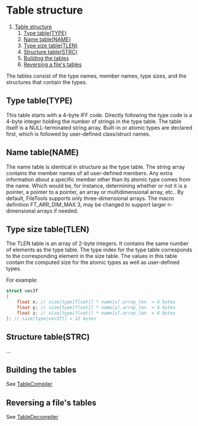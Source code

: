 # Table structure

1. [Table structure](#table-structure)
   1. [Type table(TYPE)](#type-tabletype)
   2. [Name table(NAME)](#name-tablename)
   3. [Type size table(TLEN)](#type-size-tabletlen)
   4. [Structure table(STRC)](#structure-tablestrc)
   5. [Building the tables](#building-the-tables)
   6. [Reversing a file's tables](#reversing-a-files-tables)

The tables consist of the type names,  member names, type sizes, and the structures that contain the types.

## Type table(TYPE)

This table starts with a 4-byte IFF code. Directly following the type code is a 4-byte integer holding the number of strings in the type table. The table itself is a NULL-terminated string array. Built-in or atomic types are declared first, which is followed by user-defined class/struct names.

## Name table(NAME)

The name table is identical in structure as the type table. The string array contains the member names of all user-defined members. Any extra information about a specific member other than its atomic type comes from the name. Which would be, for instance, determining whether or not it is a pointer, a pointer to a pointer, an array or multidimensional array, etc.. By default, FileTools supports only three-dimensional arrays. The macro definition FT_ARR_DIM_MAX 3, may be changed to support larger n-dimensional arrays if needed.

## Type size table(TLEN)

The TLEN table is an array of 2-byte integers. It contains the same number of elements as the type table. The type index for the type table corresponds to the corresponding element in the size table. The values in this table contain the computed size for the atomic types as well as user-defined types.

For example:

```c
struct vec3f
{
    float x; // size[type[float]] * name[x].array_len  = 4 bytes  
    float y; // size[type[float]] * name[y].array_len  = 4 bytes
    float z; // size[type[float]] * name[z].array_len  = 4 bytes
}; // size[type[vec3f]] = 12 bytes  
```

## Structure table(STRC)

...


## Building the tables

See [TableCompiler](TableCompiler.md)

## Reversing a file's tables

See [TableDecompiler](TableDecompiler.md)
